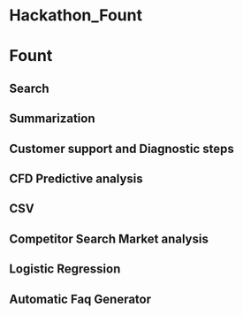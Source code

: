 # Hackathon_Fount
# Fount


## Search
## Summarization
## Customer support and Diagnostic steps
## CFD Predictive analysis
## CSV
## Competitor Search Market analysis
## Logistic Regression
## Automatic Faq Generator
